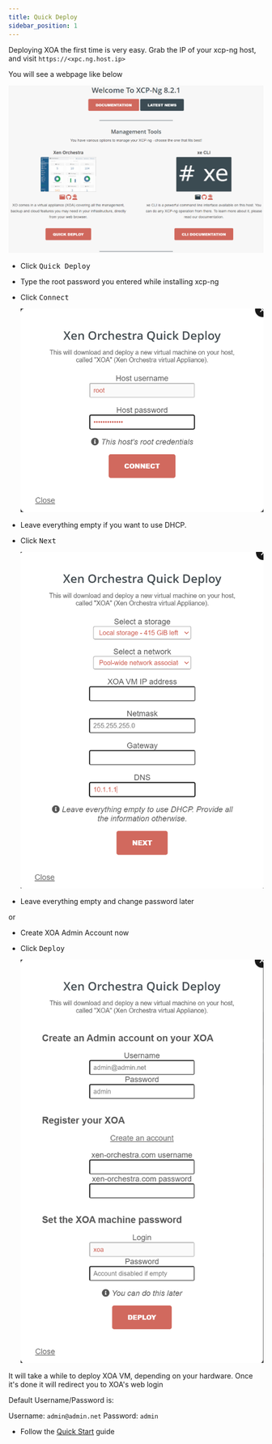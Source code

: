 ```yaml
---
title: Quick Deploy
sidebar_position: 1
---
```


Deploying XOA the first time is very easy.
Grab the IP of your xcp-ng host, and visit `https://<xpc.ng.host.ip>`

You will see a webpage like below

![xoa-deploy](./img/xoa-deploy.png)

- Click <kbd>Quick Deploy</kbd>
- Type the root password you entered while installing xcp-ng
- Click <kbd>Connect</kbd>

  ![xoa-deploy-connect](./img/xoa-deploy-connect.png)

- Leave everything empty if you want to use DHCP.
- Click <kbd>Next</kbd>

  ![xoa-deploy-net](./img/xoa-deploy-net.png)

- Leave everything empty and change password later

or

- Create XOA Admin Account now
- Click <kbd>Deploy</kbd>

  ![xoa-deploy-account](./img/xoa-deploy-account.png)

It will take a while to deploy XOA VM, depending on your hardware.
Once it's done it will redirect you to XOA's web login

Default Username/Password is:

Username: `admin@admin.net`
Password: `admin`

- Follow the [Quick Start](../setup-xoa.md) guide
